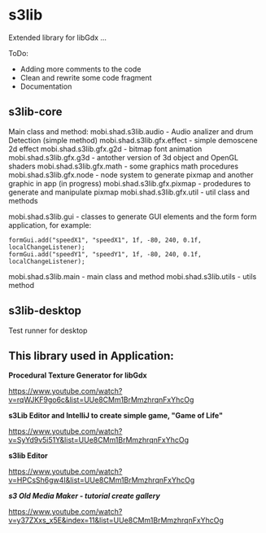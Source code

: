 s3lib
=====
Extended library for libGdx ...

ToDo:
* Adding more comments to the code
* Clean and rewrite some code fragment 
* Documentation

s3lib-core
-----
Main class and method:
mobi.shad.s3lib.audio - Audio analizer and drum Detection (simple method)
mobi.shad.s3lib.gfx.effect - simple demoscene 2d effect
mobi.shad.s3lib.gfx.g2d - bitmap font animation
mobi.shad.s3lib.gfx.g3d - antother version of 3d object and OpenGL shaders
mobi.shad.s3lib.gfx.math - some graphics math procedures
mobi.shad.s3lib.gfx.node - node system to generate pixmap and another graphic in app (in progress)
mobi.shad.s3lib.gfx.pixmap - prodedures to generate and manipulate pixmap
mobi.shad.s3lib.gfx.util - util class and methods

mobi.shad.s3lib.gui - classes to generate GUI elements and the form form application, for example:
```
formGui.add("speedX1", "speedX1", 1f, -80, 240, 0.1f, localChangeListener);
formGui.add("speedY1", "speedY1", 1f, -80, 240, 0.1f, localChangeListener);
```

mobi.shad.s3lib.main - main class and method
mobi.shad.s3lib.utils - utils method


s3lib-desktop
-----
Test runner for desktop

This library used in Application:
-----
**Procedural Texture Generator for libGdx**

https://www.youtube.com/watch?v=rqWJKF9go6c&list=UUe8CMm1BrMmzhrqnFxYhcOg

**s3Lib Editor and IntelliJ to create simple game, "Game of Life"**

https://www.youtube.com/watch?v=SyYd9v5i51Y&list=UUe8CMm1BrMmzhrqnFxYhcOg

**s3lib Editor**

https://www.youtube.com/watch?v=HPCsSh6gw4I&list=UUe8CMm1BrMmzhrqnFxYhcOg

***s3 Old Media Maker - tutorial create gallery***

https://www.youtube.com/watch?v=y37ZXxs_x5E&index=11&list=UUe8CMm1BrMmzhrqnFxYhcOg



